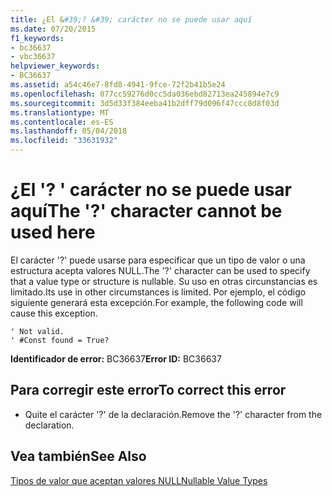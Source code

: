 ```yaml
---
title: ¿El &#39;? &#39; carácter no se puede usar aquí
ms.date: 07/20/2015
f1_keywords:
- bc36637
- vbc36637
helpviewer_keywords:
- BC36637
ms.assetid: a54c46e7-8fd8-4941-9fce-72f2b41b5e24
ms.openlocfilehash: 077cc59276d0cc5da036ebd82713ea245894e7c9
ms.sourcegitcommit: 3d5d33f384eeba41b2dff79d096f47ccc8d8f03d
ms.translationtype: MT
ms.contentlocale: es-ES
ms.lasthandoff: 05/04/2018
ms.locfileid: "33631932"
---
```

# <a name="the-3939-character-cannot-be-used-here"></a><span data-ttu-id="430d2-102">¿El &#39;? &#39; carácter no se puede usar aquí</span><span class="sxs-lookup"><span data-stu-id="430d2-102">The &#39;?&#39; character cannot be used here</span></span>
<span data-ttu-id="430d2-103">El carácter '?' puede usarse para especificar que un tipo de valor o una estructura acepta valores NULL.</span><span class="sxs-lookup"><span data-stu-id="430d2-103">The '?' character can be used to specify that a value type or structure is nullable.</span></span> <span data-ttu-id="430d2-104">Su uso en otras circunstancias es limitado.</span><span class="sxs-lookup"><span data-stu-id="430d2-104">Its use in other circumstances is limited.</span></span> <span data-ttu-id="430d2-105">Por ejemplo, el código siguiente generará esta excepción.</span><span class="sxs-lookup"><span data-stu-id="430d2-105">For example, the following code will cause this exception.</span></span>  
  
```  
' Not valid.  
' #Const found = True?  
```  
  
 <span data-ttu-id="430d2-106">**Identificador de error:** BC36637</span><span class="sxs-lookup"><span data-stu-id="430d2-106">**Error ID:** BC36637</span></span>  
  
## <a name="to-correct-this-error"></a><span data-ttu-id="430d2-107">Para corregir este error</span><span class="sxs-lookup"><span data-stu-id="430d2-107">To correct this error</span></span>  
  
-   <span data-ttu-id="430d2-108">Quite el carácter '?' de la declaración.</span><span class="sxs-lookup"><span data-stu-id="430d2-108">Remove the '?' character from the declaration.</span></span>  
  
## <a name="see-also"></a><span data-ttu-id="430d2-109">Vea también</span><span class="sxs-lookup"><span data-stu-id="430d2-109">See Also</span></span>  
 [<span data-ttu-id="430d2-110">Tipos de valor que aceptan valores NULL</span><span class="sxs-lookup"><span data-stu-id="430d2-110">Nullable Value Types</span></span>](../../visual-basic/programming-guide/language-features/data-types/nullable-value-types.md)
